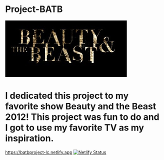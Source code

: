 # Project-BATB
![](Video/CW_Beauty_and_the_Beast_logo.jpg)

# I dedicated this project to my favorite show Beauty and the Beast 2012! This project was fun to do and I got to use my favorite TV as my inspiration. 

https://batbproject-lc.netlify.app
[![Netlify Status](https://api.netlify.com/api/v1/badges/8e0da23f-163a-40ce-9c65-50a5c27a7720/deploy-status)](https://app.netlify.com/sites/batbproject-lc/deploys)
